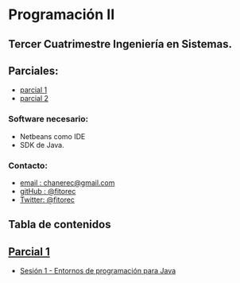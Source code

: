Programación II
====================================================

## Tercer Cuatrimestre Ingeniería en Sistemas.

## Parciales:
 - [parcial 1](./parcial01/)
 - [parcial 2](./parcial-2/)

### Software necesario:
 - Netbeans como IDE
 - SDK de Java.

### Contacto:
 - [email  : chanerec@gmail.com](mailto:chanerec@gmail.com)
 - [gitHub : @fitorec](https://github.com/fitorec)
 - [Twitter: @fitorec](https://twitter.com/fitorec)


## Tabla de contenidos

## [Parcial 1](./#!/parcial01)
 - [Sesión 1 - Entornos de programación para Java](./parcial01/sesion01/index.html)
